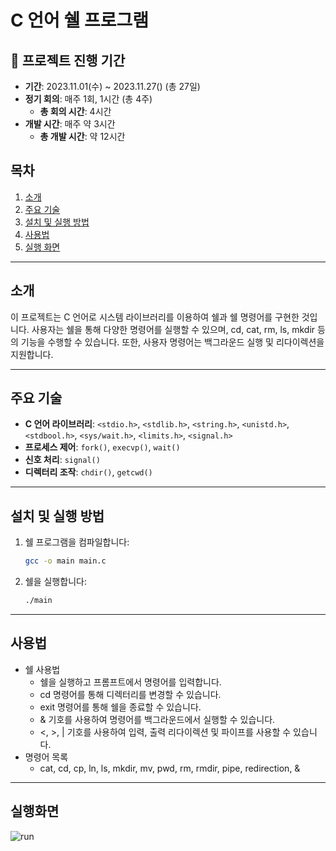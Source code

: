 # C 언어 쉘 프로그램

## 💜 프로젝트 진행 기간
- **기간**: 2023.11.01(수) ~ 2023.11.27() (총 27일)
- **정기 회의**: 매주 1회, 1시간 (총 4주)
  - **총 회의 시간**: 4시간
- **개발 시간**: 매주 약 3시간
  - **총 개발 시간**: 약 12시간
    
## 목차
1. [소개](#소개)
2. [주요 기술](#주요-기술)
3. [설치 및 실행 방법](#설치-및-실행-방법)
4. [사용법](#사용법)
5. [실행 화면](#실행-화면)

---

## 소개

이 프로젝트는 C 언어로 시스템 라이브러리를 이용하여 쉘과 쉘 명령어를 구현한 것입니다. 사용자는 쉘을 통해 다양한 명령어를 실행할 수 있으며, cd, cat, rm, ls, mkdir 등의 기능을 수행할 수 있습니다. 또한, 사용자 명령어는 백그라운드 실행 및 리다이렉션을 지원합니다.

---

## 주요 기술

- **C 언어 라이브러리**: `<stdio.h>`, `<stdlib.h>`, `<string.h>`, `<unistd.h>`, `<stdbool.h>`, `<sys/wait.h>`, `<limits.h>`, `<signal.h>`
- **프로세스 제어**: `fork()`, `execvp()`, `wait()`
- **신호 처리**: `signal()`
- **디렉터리 조작**: `chdir()`, `getcwd()`

---

## 설치 및 실행 방법

1. 쉘 프로그램을 컴파일합니다:
   ```bash
   gcc -o main main.c

2. 쉘을 실행합니다:
   ```bash
   ./main

---

## 사용법
- 쉘 사용법
  - 쉘을 실행하고 프롬프트에서 명령어를 입력합니다.
  - cd <directory> 명령어를 통해 디렉터리를 변경할 수 있습니다.
  - exit 명령어를 통해 쉘을 종료할 수 있습니다.
  - & 기호를 사용하여 명령어를 백그라운드에서 실행할 수 있습니다.
  - <, >, | 기호를 사용하여 입력, 출력 리다이렉션 및 파이프를 사용할 수 있습니다. 
- 명령어 목록
   - cat, cd, cp, ln, ls, mkdir, mv, pwd, rm, rmdir, pipe, redirection, &

---

## 실행화면   
![run](https://github.com/Sihyeon0123/System-Programing-Team-Project-I/assets/129951793/7ba3a35d-a9f4-4c87-8f24-20099767927f)
